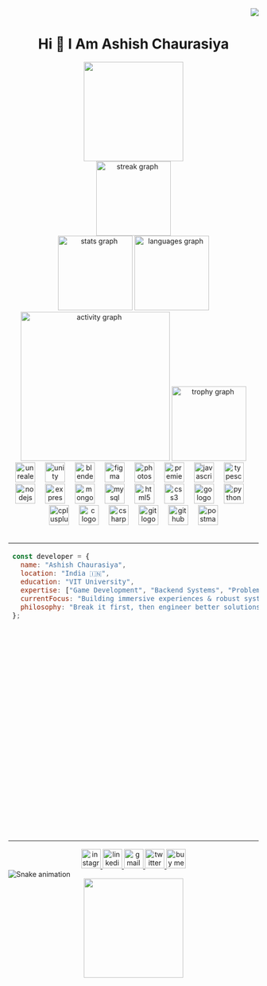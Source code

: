 <div align="right">
  <img src="https://visitor-badge.laobi.icu/badge?page_id=DrDead0.DrDead0&"/>
</div>

<h1 align="center">Hi 👋 I Am Ashish Chaurasiya</h1>

<div align="center">
  <img height="200" src="https://github.com/DrDead0/DrDead0/blob/main/img/animatedImage1.gif"/>
</div>

<div align="center">
  <img src="https://streak-stats.demolab.com?user=DrDead0&locale=en&mode=daily&theme=dracula&hide_border=false&border_radius=5" height="150" alt="streak graph"/>
  <br>
  <img src="https://github-readme-stats.vercel.app/api?username=drdead0&hide_title=false&hide_rank=false&show_icons=true&include_all_commits=true&count_private=true&disable_animations=false&theme=dracula&locale=en&hide_border=false" height="150" alt="stats graph"/>
  <img src="https://github-readme-stats.vercel.app/api/top-langs?username=DrDead0&locale=en&hide_title=false&layout=compact&card_width=320&langs_count=5&theme=dracula&hide_border=false" height="150" alt="languages graph"/>
  <br>
  <img src="https://github-readme-activity-graph.vercel.app/graph?username=DrDead0&radius=16&theme=react&area=true" height="300" alt="activity graph"/>
  <img src="https://github-profile-trophy.vercel.app?username=DrDead0&theme=dracula&column=-1&row=1&margin-w=8&margin-h=8&no-bg=false&no-frame=false" height="150" alt="trophy graph"/>
</div>

<div align="center">
  <img src="https://cdn.jsdelivr.net/gh/devicons/devicon/icons/unrealengine/unrealengine-original.svg" height="40" alt="unrealengine logo"/>
  <img width="12"/>
  <img src="https://cdn.jsdelivr.net/gh/devicons/devicon/icons/unity/unity-original.svg" height="40" alt="unity logo"/>
  <img width="12"/>
  <img src="https://cdn.jsdelivr.net/gh/devicons/devicon/icons/blender/blender-original.svg" height="40" alt="blender logo"/>
  <img width="12"/>
  <img src="https://cdn.jsdelivr.net/gh/devicons/devicon/icons/figma/figma-original.svg" height="40" alt="figma logo"/>
  <img width="12"/>
  <img src="https://cdn.jsdelivr.net/gh/devicons/devicon/icons/photoshop/photoshop-plain.svg" height="40" alt="photoshop logo"/>
  <img width="12"/>
  <img src="https://cdn.jsdelivr.net/gh/devicons/devicon/icons/premierepro/premierepro-plain.svg" height="40" alt="premierepro logo"/>
  <img width="12"/>
  <img src="https://cdn.jsdelivr.net/gh/devicons/devicon/icons/javascript/javascript-original.svg" height="40" alt="javascript logo"/>
  <img width="12"/>
  <img src="https://cdn.jsdelivr.net/gh/devicons/devicon/icons/typescript/typescript-original.svg" height="40" alt="typescript logo"/>
  <img width="12"/>
  <img src="https://cdn.jsdelivr.net/gh/devicons/devicon/icons/nodejs/nodejs-original.svg" height="40" alt="nodejs logo"/>
  <img width="12"/>
  <img src="https://cdn.jsdelivr.net/gh/devicons/devicon/icons/express/express-original.svg" height="40" alt="express logo"/>
  <img width="12"/>
  <img src="https://cdn.jsdelivr.net/gh/devicons/devicon/icons/mongodb/mongodb-original.svg" height="40" alt="mongodb logo"/>
  <img width="12"/>
  <img src="https://cdn.jsdelivr.net/gh/devicons/devicon/icons/mysql/mysql-original.svg" height="40" alt="mysql logo"/>
  <img width="12"/>
  <img src="https://cdn.jsdelivr.net/gh/devicons/devicon/icons/html5/html5-original.svg" height="40" alt="html5 logo"/>
  <img width="12"/>
  <img src="https://cdn.jsdelivr.net/gh/devicons/devicon/icons/css3/css3-original.svg" height="40" alt="css3 logo"/>
  <img width="12"/>
  <img src="https://cdn.jsdelivr.net/gh/devicons/devicon/icons/go/go-original.svg" height="40" alt="go logo"/>
  <img width="12"/>
  <img src="https://cdn.jsdelivr.net/gh/devicons/devicon/icons/python/python-original.svg" height="40" alt="python logo"/>
  <img width="12"/>
  <img src="https://cdn.jsdelivr.net/gh/devicons/devicon/icons/cplusplus/cplusplus-original.svg" height="40" alt="cplusplus logo"/>
  <img width="12"/>
  <img src="https://cdn.jsdelivr.net/gh/devicons/devicon/icons/c/c-original.svg" height="40" alt="c logo"/>
  <img width="12"/>
  <img src="https://cdn.jsdelivr.net/gh/devicons/devicon/icons/csharp/csharp-original.svg" height="40" alt="csharp logo"/>
  <img width="12"/>
  <img src="https://cdn.jsdelivr.net/gh/devicons/devicon/icons/git/git-original.svg" height="40" alt="git logo"/>
  <img width="12"/>
  <img src="https://cdn.jsdelivr.net/gh/devicons/devicon/icons/github/github-original.svg" height="40" alt="github logo"/>
  <img width="12"/>
  <img src="https://cdn.jsdelivr.net/gh/devicons/devicon/icons/postman/postman-original.svg" height="40" alt="postman logo"/>
</div>
</br>

<table width="100%">
<tr>
<td width="50%" valign="top">

```javascript
const developer = {
  name: "Ashish Chaurasiya",
  location: "India 🇮🇳",
  education: "VIT University",
  expertise: ["Game Development", "Backend Systems", "Problem Solving"],
  currentFocus: "Building immersive experiences & robust systems",
  philosophy: "Break it first, then engineer better solutions"
};
```

</td>
<td width="50%" valign="top" align="center">

**I turn caffeine into code… and then code into bugs. Whether building robust backend systems or crafting immersive game worlds, I break things first, then engineer solutions that work. Debugging = problem-solving with extra drama!**

</td>
</tr>
</table>

<div align="center">
  <a href="https://www.instagram.com/a.shiss.h/" target="_blank">
    <img src="https://img.shields.io/static/v1?message=Instagram&logo=instagram&label=&color=E4405F&logoColor=white&style=for-the-badge" height="39" alt="instagram logo"/>
  </a>
  <a href="www.linkedin.com/in/ashish-gamedev" target="_blank">
    <img src="https://img.shields.io/static/v1?message=LinkedIn&logo=linkedin&label=&color=0077B5&logoColor=white&style=for-the-badge" height="39" alt="linkedin logo"/>
  </a>
  <a href="mailto:ashish.chaursiaa@gmail.com" target="_blank">
    <img src="https://img.shields.io/static/v1?message=Gmail&logo=gmail&label=&color=D14836&logoColor=white&style=for-the-badge" height="39" alt="gmail logo"/>
  </a>
  <a href="https://twitter.com/I_Am_Mr_Ashu" target="_blank">
    <img src="https://img.shields.io/static/v1?message=Twitter&logo=twitter&label=&color=1DA1F2&logoColor=white&style=for-the-badge" height="39" alt="twitter logo"/>
  </a>
  <a href="https://www.buymeacoffee.com/dr.dead" target="_blank">
    <img src="https://img.shields.io/static/v1?message=Buy%20me%20a%20coffee&logo=buy-me-a-coffee&label=&color=FFDD00&logoColor=black&style=for-the-badge" height="39" alt="buy me a coffee logo"/>
  </a>
</div>

<img src="https://raw.githubusercontent.com/DrDead0/DrDead0/output/snake.svg" alt="Snake animation"/>

<div align="center">
  <img height="200" src="https://github.com/DrDead0/DrDead0/blob/main/img/banner4.gif"/>
</div>
